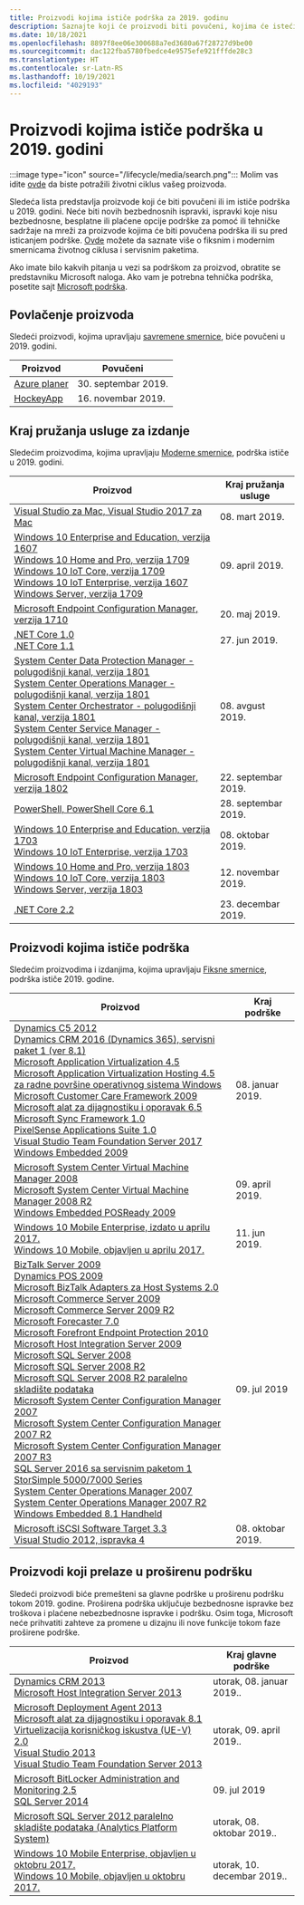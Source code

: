```yaml
---
title: Proizvodi kojima ističe podrška za 2019. godinu
description: Saznajte koji će proizvodi biti povučeni, kojima će isteći podrška ili biti premešteni sa glavne podrške na proširenu podršku u 2019. godini.
ms.date: 10/18/2021
ms.openlocfilehash: 8897f8ee06e300688a7ed3680a67f28727d9be00
ms.sourcegitcommit: dac122fba5780fbedce4e9575efe921fffde28c3
ms.translationtype: HT
ms.contentlocale: sr-Latn-RS
ms.lasthandoff: 10/19/2021
ms.locfileid: "4029193"
---
```

# <a name="products-ending-support-in-2019"></a>Proizvodi kojima ističe podrška u 2019. godini

:::image type="icon" source="/lifecycle/media/search.png":::
Molim vas idite [ovde](/lifecycle/products/) da biste potražili životni ciklus vašeg proizvoda.

Sledeća lista predstavlja proizvode koji će biti povučeni ili im ističe podrška u 2019. godini. Neće biti novih bezbednosnih ispravki, ispravki koje nisu bezbednosne, besplatne ili plaćene opcije podrške za pomoć ili tehničke sadržaje na mreži za proizvode kojima će biti povučena podrška ili su pred isticanjem podrške. [Ovde](/lifecycle/overview/product-end-of-support-overview) možete da saznate više o fiksnim i modernim smernicama životnog ciklusa i servisnim paketima.

Ako imate bilo kakvih pitanja u vezi sa podrškom za proizvod, obratite se predstavniku Microsoft naloga. Ako vam je potrebna tehnička podrška, posetite sajt [Microsoft podrška](https://support.microsoft.com/contactus/?ws=support).

## <a name="product-retirements"></a>Povlačenje proizvoda

Sledeći proizvodi, kojima upravljaju [savremene smernice](/lifecycle/policies/modern), biće povučeni u 2019. godini.

| Proizvod | Povučeni |
| --- | --- |
| [Azure planer](/lifecycle/products/azure-scheduler?branch=live)<br> | 30. septembar 2019. |
| [HockeyApp](/lifecycle/products/hockeyapp?branch=live)<br> | 16. novembar 2019. |


## <a name="release-end-of-servicing"></a>Kraj pružanja usluge za izdanje

Sledećim proizvodima, kojima upravljaju [Moderne smernice](/lifecycle/policies/modern), podrška ističe u 2019. godini.

| Proizvod | Kraj pružanja usluge |
| --- | --- |
| [Visual Studio za Mac, Visual Studio 2017 za Mac](/lifecycle/products/visual-studio-for-mac?branch=live)<br> | 08. mart 2019. |
| [Windows 10 Enterprise and Education, verzija 1607](/lifecycle/products/windows-10-enterprise-and-education?branch=live)<br>[Windows 10 Home and Pro, verzija 1709](/lifecycle/products/windows-10-home-and-pro?branch=live)<br>[Windows 10 IoT Core, verzija 1709](/lifecycle/products/windows-10-iot-core?branch=live)<br>[Windows 10 IoT Enterprise, verzija 1607](/lifecycle/products/windows-10-iot-enterprise?branch=live)<br>[Windows Server, verzija 1709](/lifecycle/products/windows-server?branch=live)<br> | 09. april 2019. |
| [Microsoft Endpoint Configuration Manager, verzija 1710](/lifecycle/products/microsoft-endpoint-configuration-manager?branch=live)<br> | 20. maj 2019. |
| [.NET Core 1.0](/lifecycle/products/microsoft-net-and-net-core?branch=live)<br>[.NET Core 1.1](/lifecycle/products/microsoft-net-and-net-core?branch=live)<br> | 27. jun 2019. |
| [System Center Data Protection Manager - polugodišnji kanal, verzija 1801](/lifecycle/products/system-center-data-protection-manager-semi-annual-channel?branch=live)<br>[System Center Operations Manager - polugodišnji kanal, verzija 1801](/lifecycle/products/system-center-operations-manager-semi-annual-channel?branch=live)<br>[System Center Orchestrator - polugodišnji kanal, verzija 1801](/lifecycle/products/system-center-orchestrator-semi-annual-channel?branch=live)<br>[System Center Service Manager - polugodišnji kanal, verzija 1801](/lifecycle/products/system-center-service-manager-semi-annual-channel?branch=live)<br>[System Center Virtual Machine Manager - polugodišnji kanal, verzija 1801](/lifecycle/products/system-center-virtual-machine-manager-semi-annual-channel?branch=live)<br> | 08. avgust 2019. |
| [Microsoft Endpoint Configuration Manager, verzija 1802](/lifecycle/products/microsoft-endpoint-configuration-manager?branch=live)<br> | 22. septembar 2019. |
| [PowerShell, PowerShell Core 6.1](/lifecycle/products/powershell?branch=live)<br> | 28. septembar 2019. |
| [Windows 10 Enterprise and Education, verzija 1703](/lifecycle/products/windows-10-enterprise-and-education?branch=live)<br>[Windows 10 IoT Enterprise, verzija 1703](/lifecycle/products/windows-10-iot-enterprise?branch=live)<br> | 08. oktobar 2019. |
| [Windows 10 Home and Pro, verzija 1803](/lifecycle/products/windows-10-home-and-pro?branch=live)<br>[Windows 10 IoT Core, verzija 1803](/lifecycle/products/windows-10-iot-core?branch=live)<br>[Windows Server, verzija 1803](/lifecycle/products/windows-server?branch=live)<br> | 12. novembar 2019. |
| [.NET Core 2.2](/lifecycle/products/microsoft-net-and-net-core?branch=live)<br> | 23. decembar 2019. |


## <a name="products-reaching-end-of-support"></a>Proizvodi kojima ističe podrška

Sledećim proizvodima i izdanjima, kojima upravljaju [Fiksne smernice](/lifecycle/policies/fixed), podrška ističe 2019. godine.

| Proizvod | Kraj podrške |
| --- | --- |
| [Dynamics C5 2012](/lifecycle/products/dynamics-c5-2012?branch=live)<br>[Dynamics CRM 2016 (Dynamics 365), servisni paket 1 (ver 8.1)](/lifecycle/products/dynamics-crm-2016-dynamics-365?branch=live)<br>[Microsoft Application Virtualization 4.5](/lifecycle/products/microsoft-application-virtualization-45?branch=live)<br>[Microsoft Application Virtualization Hosting 4.5 za radne površine operativnog sistema Windows](/lifecycle/products/microsoft-application-virtualization-hosting-45?branch=live)<br>[Microsoft Customer Care Framework 2009](/lifecycle/products/microsoft-customer-care-framework-2009?branch=live)<br>[Microsoft alat za dijagnostiku i oporavak 6.5](/lifecycle/products/microsoft-diagnostics-and-recovery-toolset-65?branch=live)<br>[Microsoft Sync Framework 1.0](/lifecycle/products/microsoft-sync-framework-10?branch=live)<br>[PixelSense Applications Suite 1.0](/lifecycle/products/pixelsense-applications-suite-10?branch=live)<br>[Visual Studio Team Foundation Server 2017](/lifecycle/products/visual-studio-team-foundation-server-2017?branch=live)<br>[Windows Embedded 2009](/lifecycle/products/windows-embedded-2009?branch=live)<br> | 08. januar 2019. |
| [Microsoft System Center Virtual Machine Manager 2008](/lifecycle/products/microsoft-system-center-virtual-machine-manager-2008?branch=live)<br>[Microsoft System Center Virtual Machine Manager 2008 R2](/lifecycle/products/microsoft-system-center-virtual-machine-manager-2008-r2?branch=live)<br>[Windows Embedded POSReady 2009](/lifecycle/products/windows-embedded-posready-2009?branch=live)<br> | 09. april 2019. |
| [Windows 10 Mobile Enterprise, izdato u aprilu 2017.](/lifecycle/products/windows-10-mobile-enterprise-released-in-april-2017?branch=live)<br>[Windows 10 Mobile, objavljen u aprilu 2017.](/lifecycle/products/windows-10-mobile-released-in-april-2017?branch=live)<br> | 11. jun 2019. |
| [BizTalk Server 2009](/lifecycle/products/biztalk-server-2009?branch=live)<br>[Dynamics POS 2009](/lifecycle/products/dynamics-pos-2009?branch=live)<br>[Microsoft BizTalk Adapters za Host Systems 2.0](/lifecycle/products/microsoft-biztalk-adapters-for-host-systems-20?branch=live)<br>[Microsoft Commerce Server 2009](/lifecycle/products/microsoft-commerce-server-2009?branch=live)<br>[Microsoft Commerce Server 2009 R2](/lifecycle/products/microsoft-commerce-server-2009-r2?branch=live)<br>[Microsoft Forecaster 7.0](/lifecycle/products/microsoft-forecaster-70?branch=live)<br>[Microsoft Forefront Endpoint Protection 2010](/lifecycle/products/microsoft-forefront-endpoint-protection-2010?branch=live)<br>[Microsoft Host Integration Server 2009](/lifecycle/products/microsoft-host-integration-server-2009?branch=live)<br>[Microsoft SQL Server 2008](/lifecycle/products/microsoft-sql-server-2008?branch=live)<br>[Microsoft SQL Server 2008 R2](/lifecycle/products/microsoft-sql-server-2008-r2?branch=live)<br>[Microsoft SQL Server 2008 R2 paralelno skladište podataka](/lifecycle/products/microsoft-sql-server-2008-r2-parallel-data-warehouse?branch=live)<br>[Microsoft System Center Configuration Manager 2007](/lifecycle/products/microsoft-system-center-configuration-manager-2007?branch=live)<br>[Microsoft System Center Configuration Manager 2007 R2](/lifecycle/products/microsoft-system-center-configuration-manager-2007-r2?branch=live)<br>[Microsoft System Center Configuration Manager 2007 R3](/lifecycle/products/microsoft-system-center-configuration-manager-2007-r3?branch=live)<br>[SQL Server 2016 sa servisnim paketom 1](/lifecycle/products/sql-server-2016?branch=live)<br>[StorSimple 5000/7000 Series](/lifecycle/products/storsimple-50007000-series?branch=live)<br>[System Center Operations Manager 2007](/lifecycle/products/system-center-operations-manager-2007?branch=live)<br>[System Center Operations Manager 2007 R2](/lifecycle/products/system-center-operations-manager-2007-r2?branch=live)<br>[Windows Embedded 8.1 Handheld](/lifecycle/products/windows-embedded-81-handheld?branch=live)<br> | 09. jul 2019 |
| [Microsoft iSCSI Software Target 3.3](/lifecycle/products/microsoft-iscsi-software-target-33?branch=live)<br>[Visual Studio 2012, ispravka 4](/lifecycle/products/visual-studio-2012?branch=live)<br> | 08. oktobar 2019. |


## <a name="products-moving-to-extended-support"></a>Proizvodi koji prelaze u proširenu podršku

Sledeći proizvodi biće premešteni sa glavne podrške u proširenu podršku tokom 2019. godine. Proširena podrška uključuje bezbednosne ispravke bez troškova i plaćene nebezbednosne ispravke i podršku. Osim toga, Microsoft neće prihvatiti zahteve za promene u dizajnu ili nove funkcije tokom faze proširene podrške.

| Proizvod | Kraj glavne podrške |
| --- | --- |
| [Dynamics CRM 2013](/lifecycle/products/dynamics-crm-2013?branch=live)<br>[Microsoft Host Integration Server 2013](/lifecycle/products/microsoft-host-integration-server-2013?branch=live)<br> | utorak, 08. januar 2019.. |
| [Microsoft Deployment Agent 2013](/lifecycle/products/microsoft-deployment-agent-2013?branch=live)<br>[Microsoft alat za dijagnostiku i oporavak 8.1](/lifecycle/products/microsoft-diagnostics-and-recovery-toolset-81?branch=live)<br>[Virtuelizacija korisničkog iskustva (UE-V) 2.0](/lifecycle/products/user-experience-virtualization-uev-20?branch=live)<br>[Visual Studio 2013](/lifecycle/products/visual-studio-2013?branch=live)<br>[Visual Studio Team Foundation Server 2013](/lifecycle/products/visual-studio-team-foundation-server-2013?branch=live)<br> | utorak, 09. april 2019.. |
| [Microsoft BitLocker Administration and Monitoring 2.5](/lifecycle/products/microsoft-bitlocker-administration-and-monitoring-25?branch=live)<br>[SQL Server 2014](/lifecycle/products/sql-server-2014?branch=live)<br> | 09. jul 2019 |
| [Microsoft SQL Server 2012 paralelno skladište podataka (Analytics Platform System)](/lifecycle/products/microsoft-sql-server-2012-parallel-data-warehouse-analytics-platform-system?branch=live)<br> | utorak, 08. oktobar 2019.. |
| [Windows 10 Mobile Enterprise, objavljen u oktobru 2017.](/lifecycle/products/windows-10-mobile-enterprise-released-in-october-2017?branch=live)<br>[Windows 10 Mobile, objavljen u oktobru 2017.](/lifecycle/products/windows-10-mobile-released-in-october-2017?branch=live)<br> | utorak, 10. decembar 2019.. |
